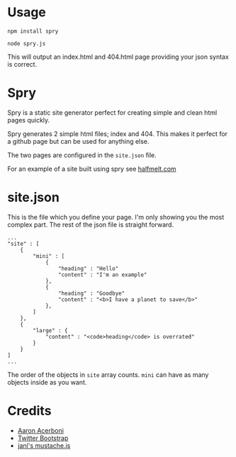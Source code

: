 # Usage

`npm install spry`  

`node spry.js`  

This will output an index.html and 404.html page providing your 
json syntax is correct.

# Spry

Spry is a static site generator perfect for creating simple and clean
html pages quickly.

Spry generates 2 simple html files; index and 404. This makes it perfect 
for a github page but can be used for anything else.

The two pages are configured in the `site.json` file.

For an example of a site built using spry see [halfmelt.com](http://halfmelt.com)

# site.json

This is the file which you define your page. I'm only showing you the most complex part. The rest of the json file is straight forward.

    ...
    "site" : [
	    {
			"mini" : [
				{
					"heading" : "Hello"
					"content" : "I'm an example"
				},
				{
					"heading" : "Goodbye"
					"content" : "<b>I have a planet to save</b>"
				},
			]
	    },
	    {
			"large" : {
				"content" : "<code>heading</code> is overrated"
			}
	    }
    ]
    ...

The order of the objects in `site` array counts. `mini` can have as many 
objects inside as you want.  

# Credits

- [Aaron Acerboni](http://github.com/aaronacerboni)
- [Twitter Bootstrap](http://github.com/twitter/bootstrap)
- [janl's mustache.js](http://github.com/janl/mustache.js)
